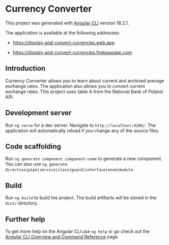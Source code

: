 # Currency Converter

This project was generated with [Angular CLI](https://github.com/angular/angular-cli) version 18.2.1.

The application is available at the following addresses:

* https://display-and-convert-currencies.web.app

* https://display-and-convert-currencies.firebaseapp.com

## Introduction

Currency Converter allows you to learn about current and archived average exchange rates. The application also allows you to convert current exchange rates. This project uses table A from the National Bank of Poland API. 

## Development server

Run `ng serve` for a dev server. Navigate to `http://localhost:4200/`. The application will automatically reload if you change any of the source files.

## Code scaffolding

Run `ng generate component component-name` to generate a new component. You can also use `ng generate directive|pipe|service|class|guard|interface|enum|module`.

## Build

Run `ng build` to build the project. The build artifacts will be stored in the `dist/` directory.

## Further help

To get more help on the Angular CLI use `ng help` or go check out the [Angular CLI Overview and Command Reference](https://angular.dev/tools/cli) page.
